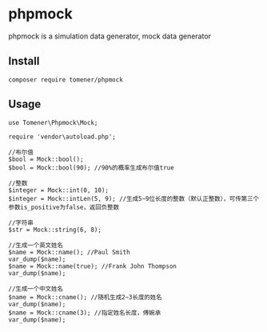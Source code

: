 # phpmock
phpmock is a simulation data generator, mock data generator

## Install
```
composer require tomener/phpmock
```

## Usage
```
use Tomener\Phpmock\Mock;

require 'vendor\autoload.php';

//布尔值
$bool = Mock::bool();
$bool = Mock::bool(90); //90%的概率生成布尔值true

//整数
$integer = Mock::int(0, 10);
$integer = Mock::intLen(5, 9); //生成5~9位长度的整数（默认正整数），可传第三个参数is_positive为false，返回负整数

//字符串
$str = Mock::string(6, 8);

//生成一个英文姓名
$name = Mock::name(); //Paul Smith
var_dump($name);
$name = Mock::name(true); //Frank John Thompson
var_dump($name);

//生成一个中文姓名
$name = Mock::cname(); //随机生成2~3长度的姓名
var_dump($name);
$name = Mock::cname(3); //指定姓名长度，傅婉承
var_dump($name);
```